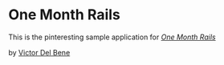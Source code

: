 # One Month Rails

This is the pinteresting sample application for
[*One Month Rails*](http://onemonthrails.com)

by [Victor Del Bene](http://www.victordelbene.com)